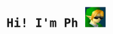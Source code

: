 <samp>
    <h1>
        Hi! I'm Ph
        <img src="giphy.gif" style="width: 3rem">
    </h1>
</samp>